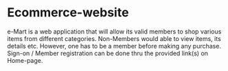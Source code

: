 # Ecommerce-website
e-Mart is a web application that will allow its valid members to shop various items from different categories. Non-Members would able to view items, its details etc. However, one has to be a member before making any purchase. Sign-on / Member registration can be done thru the provided link(s) on Home-page.
